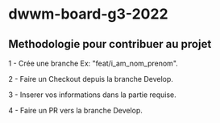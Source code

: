 # dwwm-board-g3-2022

## Methodologie pour contribuer au projet

1 - Crée une branche Ex: "feat/i_am_nom_prenom".

2 - Faire un Checkout depuis la branche Develop.

3 - Inserer vos informations dans la partie requise.

4 - Faire un PR vers la branche Develop.


